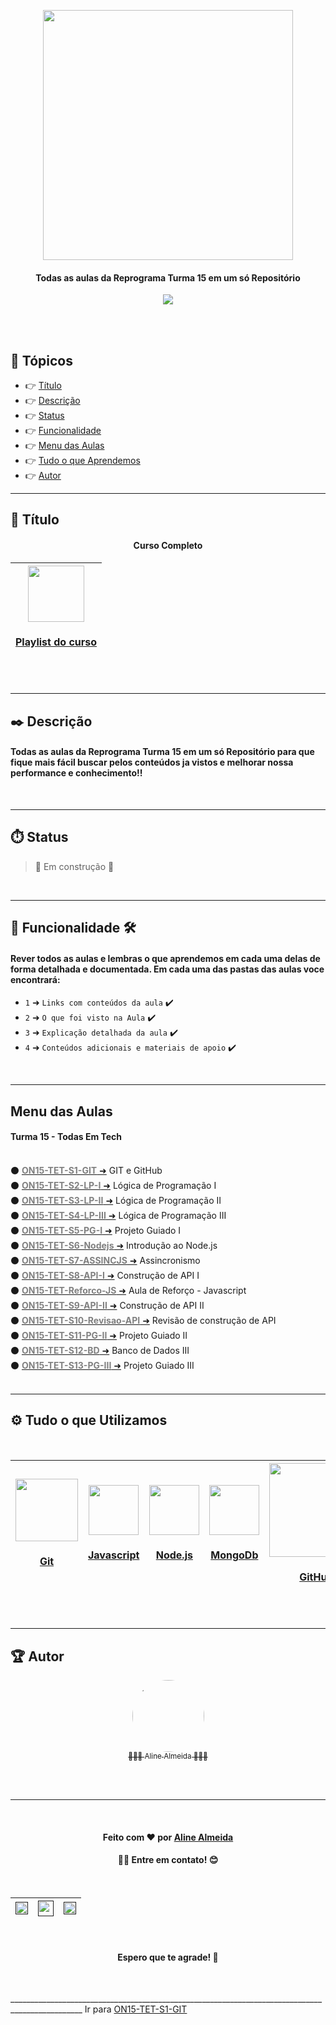<div align="center">

  [<img src="https://images.typeform.com/images/vaUz6jYB6fbw/image/default" width=400>](https://www.reprograma.com.br) 
  </br>
  <h4>Todas as aulas da Reprograma Turma 15 em um só Repositório</h4>

  ![](nome-de-giphy.gif)
</div>
</br>
</br>

## 🏁 Tópicos
 
  * 👉 [Título](#📌-título)
  * 👉 [Descrição](#✒️-descrição)
  * 👉 [Status](#⏱️-status)
  * 👉 [Funcionalidade](#🔨-funcionalidade-🛠️)
  * 👉 [Menu das Aulas](#menu-das-aulas)
  * 👉 [Tudo o que Aprendemos](#⚙️-tudo-o-que-aprendemos)
  * 👉 [Autor](#🏆-autor)

___

## 📌 Título

<div align="center">
<h4>Curso Completo</h4>

| [<img src="https://pnggrid.com/wp-content/uploads/2021/04/youtube-1024x841.png" width=90><h4>Playlist do curso</h4>](https://www.youtube.com/playlist?list=PLymAQGA_lVagCUqYtEgogYohW4KJil1Qw) | 
| :---: |
</div>
</br>

___
## ✒️ Descrição

#### Todas as aulas da Reprograma Turma 15 em um só Repositório para que fique mais fácil buscar pelos conteúdos ja vistos e melhorar nossa performance e conhecimento!!

</br>

___
## ⏱️ Status

>  🚧 Em construção 🚧

</br>

___
## 🔨 Funcionalidade 🛠️
#### Rever todos as aulas e lembras o que aprendemos em cada uma delas de forma detalhada e documentada. Em cada uma das pastas das aulas voce encontrará:

- `1` ➜ `Links com conteúdos da aula`  ✔️
- `2` ➜ `O que foi visto na Aula` ✔️
- `3` ➜ `Explicação detalhada da aula` ✔️
- `4` ➜ `Conteúdos adicionais e materiais de apoio` ✔️

</br>

___

## Menu das Aulas  
  <div>
    <h4>Turma 15 - Todas Em Tech</h4><br/>
    ⚫️ <a href="https://github.com/AlineAlmeida85/Reprograma-Curso-Completo/tree/main/Aulas/ON15-TET-S1-GIT" target="blank"><strong style=color:grey>ON15-TET-S1-GIT</strong> ➜</a> GIT e GitHub<br/>
    ⚫️ <a href="https://github.com/AlineAlmeida85/Reprograma-Curso-Completo/tree/main/Aulas/ON15-TET-S2-LP-I"><strong style=color:grey>ON15-TET-S2-LP-I</strong> ➜</a> Lógica de Programação I<br/>
    ⚫️ <a href="https://github.com/AlineAlmeida85/Reprograma-Curso-Completo/tree/main/Aulas/ON15-TET-S3-LP-II"><strong style=color:grey>ON15-TET-S3-LP-II</strong> ➜</a> Lógica de Programação II<br/>
    ⚫️ <a href="https://github.com/AlineAlmeida85/Reprograma-Curso-Completo/tree/main/Aulas/ON15-TET-S4-LP-III"><strong style=color:grey>ON15-TET-S4-LP-III</strong> ➜</a> Lógica de Programação III<br/>
    ⚫️ <a href="https://github.com/AlineAlmeida85/Reprograma-Curso-Completo/tree/main/Aulas/ON15-TET-S5-PG-I"><strong style=color:grey>ON15-TET-S5-PG-I</strong> ➜</a> Projeto Guiado I<br/> 
    ⚫️ <a href="https://github.com/AlineAlmeida85/Reprograma-Curso-Completo/tree/main/Aulas/ON15-TET-S6-Nodejs"><strong style=color:grey>ON15-TET-S6-Nodejs</strong> ➜</a> Introdução ao Node.js<br/> 
    ⚫️ <a href="https://github.com/AlineAlmeida85/Reprograma-Curso-Completo/tree/main/Aulas/ON15-TET-S7-ASSINCJS"><strong style=color:grey>ON15-TET-S7-ASSINCJS</strong> ➜</a> Assincronismo<br/> 
    ⚫️ <a href="https://github.com/AlineAlmeida85/Reprograma-Curso-Completo/tree/main/Aulas/ON15-TET-S8-API-I"><strong style=color:grey>ON15-TET-S8-API-I</strong> ➜</a> Construção de API I<br/>
    ⚫️ <a href="https://github.com/AlineAlmeida85/Reprograma-Curso-Completo/tree/main/Aulas/ON15-TET-Reforco-JS"><strong style=color:grey>ON15-TET-Reforco-JS</strong> ➜</a> Aula de Reforço - Javascript<br/>
    ⚫️ <a href="https://github.com/AlineAlmeida85/Reprograma-Curso-Completo/tree/main/Aulas/ON15-TET-S9-API-II"><strong style=color:grey>ON15-TET-S9-API-II</strong> ➜</a> Construção de API II<br/>  
    ⚫️ <a href="https://github.com/AlineAlmeida85/Reprograma-Curso-Completo/tree/main/Aulas/ON15-TET-S10-Revisao-API"><strong style=color:grey>ON15-TET-S10-Revisao-API</strong> ➜</a> Revisão de construção de API<br/> 
    ⚫️ <a href="https://github.com/AlineAlmeida85/Reprograma-Curso-Completo/tree/main/Aulas/ON15-TET-S11-PG-II"><strong style=color:grey>ON15-TET-S11-PG-II</strong> ➜</a> Projeto Guiado II<br/>
    ⚫️ <a href="https://github.com/AlineAlmeida85/Reprograma-Curso-Completo/tree/main/Aulas/ON15-TET-S12-BD"><strong style=color:grey>ON15-TET-S12-BD</strong> ➜</a> Banco de Dados III<br/>
    ⚫️ <a href="https://github.com/AlineAlmeida85/Reprograma-Curso-Completo/tree/main/Aulas/ON15-TET-S13-PG-III"><strong style=color:grey>ON15-TET-S13-PG-III</strong> ➜</a> Projeto Guiado III<br/><br/>      
  </div>

___
## ⚙️ Tudo o que Utilizamos

<br>
<div align="center">

| [<img src="https://seeklogo.com/images/G/git-bash-logo-B6475E8359-seeklogo.com.png" width=100><br><h4>Git</h4>](https://git-scm.com/) | [<img src="https://cdn.iconscout.com/icon/free/png-256/javascript-3629449-3031512.png" width=80><br><h4>Javascript</h4>](https://www.javascript.com/) |  [<img src="https://storage.semalt.com/uploads/articles/6e222187f3ca196b689b9d3984685dc91.png" width=80><br><h4>Node.js</h4>](https://nodejs.org/en/) | [<img src="https://www.pngitem.com/pimgs/m/385-3850320_png-transparent-mongodb-icon-mongodb-logo-png-download.png" width=80><br><h4>MongoDb</h4>](https://www.mongodb.com/pt-br) | [<img src="https://logosmarcas.net/wp-content/uploads/2020/12/GitHub-Logo.png" width=150><br><h4>GitHub</h4>](https://github.com/) |
| :---: | :---: | :---: | :---: | :---: |
</div>
<br>

___
## 🏆 Autor 

<div align="center">

  [<img src="https://avatars.githubusercontent.com/u/99259131?v=4" width=115 style=border-radius:50%><br><sub>👩🏽‍💻 Aline Almeida 👩🏽‍🎓</sub>](https://github.com/AlineAlmeida85) 

</div>
<br>
<br>

___

<br>
<div align="center">
  <h4>Feito com ❤️ por 
    <a href="https://github.com/AlineAlmeida85">Aline Almeida</a><h4>👋🏽 Entre em contato! 😊</h4>
  </h4><br>

| [<img src="https://logodownload.org/wp-content/uploads/2018/03/gmail-logo-4-1.png" width=20><br>]() | [<img src="https://seeklogo.com/images/W/whatsapp-icon-logo-BDC0A8063B-seeklogo.com.png" width=25><br>]() |  [<img src="https://cdn-icons-png.flaticon.com/512/174/174857.png" width=20><br>]() |
| :---: | :---: | :---: |

<br>
<h4> Espero que te agrade! 🙏</h4>
</div>
<br>

________________________________________________________________________________________________ Ir para [ON15-TET-S1-GIT](https://github.com/AlineAlmeida85/Reprograma-Curso-Completo/tree/main/Aulas/ON15-TET-S1-GIT)



